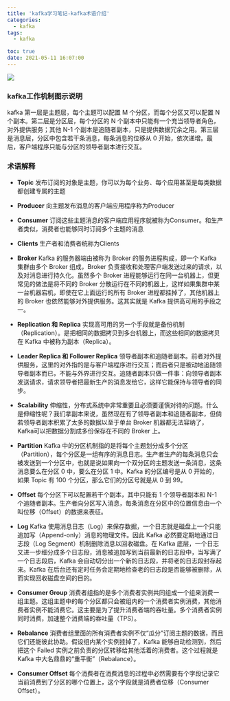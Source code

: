 ```yaml
---
title: 'kafka学习笔记-kafka术语介绍'
categories:
  - kafka
tags:
  - kafka

toc: true
date: 2021-05-11 16:07:00
---
```


![](https://static-1256611153.file.myqcloud.com/img/picgo/20210511151354.jpg)

<!-- more -->

### kafka工作机制图示说明

kafka 第一层是主题层，每个主题可以配置 M 个分区，而每个分区又可以配置 N 个副本。第二层是分区层，每个分区的 N 个副本中只能有一个充当领导者角色，对外提供服务；其他 N-1 个副本是追随者副本，只是提供数据冗余之用。第三层是消息层，分区中包含若干条消息，每条消息的位移从 0 开始，依次递增。最后，客户端程序只能与分区的领导者副本进行交互。


### 术语解释

- **Topic** 发布订阅的对象是主题，你可以为每个业务、每个应用甚至是每类数据都创建专属的主题

- **Producer** 向主题发布消息的客户端应用程序称为Producer

- **Consumer** 订阅这些主题消息的客户端应用程序就被称为Consumer。和生产者类似，消费者也能够同时订阅多个主题的消息

- **Clients** 生产者和消费者统称为Clients

- **Broker** Kafka 的服务器端由被称为 Broker 的服务进程构成，即一个 Kafka 集群由多个 Broker 组成，Broker 负责接收和处理客户端发送过来的请求，以及对消息进行持久化。虽然多个 Broker 进程能够运行在同一台机器上，但更常见的做法是将不同的 Broker 分散运行在不同的机器上，这样如果集群中某一台机器宕机，即使在它上面运行的所有 Broker 进程都挂掉了，其他机器上的 Broker 也依然能够对外提供服务。这其实就是 Kafka 提供高可用的手段之一。

- **Replication 和 Replica** 实现高可用的另一个手段就是备份机制（Replication）。是把相同的数据拷贝到多台机器上，而这些相同的数据拷贝在 Kafka 中被称为副本（Replica）。

- **Leader Replica 和 Follower Replica** 领导者副本和追随者副本。前者对外提供服务，这里的对外指的是与客户端程序进行交互；而后者只是被动地追随领导者副本而已，不能与外界进行交互。追随者副本只做一件事：向领导者副本发送请求，请求领导者把最新生产的消息发给它，这样它能保持与领导者的同步。

- **Scalability** 伸缩性，分布式系统中非常重要且必须要谨慎对待的问题。什么是伸缩性呢？我们拿副本来说，虽然现在有了领导者副本和追随者副本，但倘若领导者副本积累了太多的数据以至于单台 Broker 机器都无法容纳了，Kafka可以把数据分割成多份保存在不同的 Broker 上。

- **Partition** Kafka 中的分区机制指的是将每个主题划分成多个分区（Partition），每个分区是一组有序的消息日志。生产者生产的每条消息只会被发送到一个分区中，也就是说如果向一个双分区的主题发送一条消息，这条消息要么在分区 0 中，要么在分区 1 中。Kafka 的分区编号是从 0 开始的，如果 Topic 有 100 个分区，那么它们的分区号就是从 0 到 99。

- **Offset** 每个分区下可以配置若干个副本，其中只能有 1 个领导者副本和 N-1 个追随者副本。生产者向分区写入消息，每条消息在分区中的位置信息由一个叫位移（Offset）的数据来表征。

- **Log** Kafka 使用消息日志（Log）来保存数据，一个日志就是磁盘上一个只能追加写（Append-only）消息的物理文件。因此 Kafka 必然要定期地通过日志段（Log Segment）机制删除消息以回收磁盘。在 Kafka 底层，一个日志又进一步细分成多个日志段，消息被追加写到当前最新的日志段中，当写满了一个日志段后，Kafka 会自动切分出一个新的日志段，并将老的日志段封存起来。Kafka 在后台还有定时任务会定期地检查老的日志段是否能够被删除，从而实现回收磁盘空间的目的。

- **Consumer Group** 消费者组指的是多个消费者实例共同组成一个组来消费一组主题。这组主题中的每个分区都只会被组内的一个消费者实例消费，其他消费者实例不能消费它。这主要是为了提升消费者端的吞吐量。多个消费者实例同时消费，加速整个消费端的吞吐量（TPS）。

- **Rebalance** 消费者组里面的所有消费者实例不仅“瓜分”订阅主题的数据，而且它们还能彼此协助。假设组内某个实例挂掉了，Kafka 能够自动检测到，然后把这个 Failed 实例之前负责的分区转移给其他活着的消费者。这个过程就是 Kafka 中大名鼎鼎的“重平衡”（Rebalance）。

- **Consumer Offset** 每个消费者在消费消息的过程中必然需要有个字段记录它当前消费到了分区的哪个位置上，这个字段就是消费者位移（Consumer Offset）。

